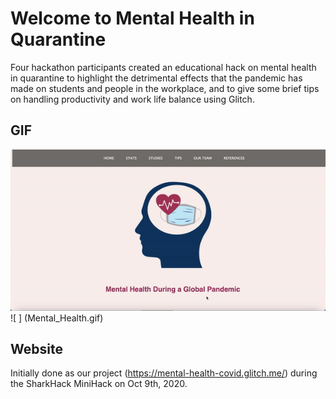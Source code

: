 # Welcome to Mental Health in Quarantine

Four hackathon participants created an educational hack on mental health in quarantine to highlight the detrimental effects that the pandemic has made on students and people in the workplace, and to give some brief tips on handling productivity and work life balance using Glitch.

## GIF

<img src = 'Mental_Health.gif' alt = 'Mental Health in Quarantine website'/>
![ ] (Mental_Health.gif)

## Website

Initially done as our project (<https://mental-health-covid.glitch.me/>) during the SharkHack MiniHack on Oct 9th, 2020.
